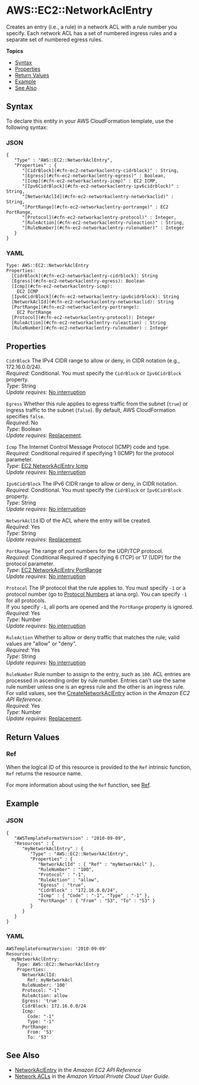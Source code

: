 # AWS::EC2::NetworkAclEntry<a name="aws-resource-ec2-network-acl-entry"></a>

Creates an entry \(i\.e\., a rule\) in a network ACL with a rule number you specify\. Each network ACL has a set of numbered ingress rules and a separate set of numbered egress rules\.

**Topics**
+ [Syntax](#aws-resource-ec2-networkaclentry-syntax)
+ [Properties](#w4ab1c21c10d444b9)
+ [Return Values](#w4ab1c21c10d444c11)
+ [Example](#w4ab1c21c10d444c13)
+ [See Also](#w4ab1c21c10d444c15)

## Syntax<a name="aws-resource-ec2-networkaclentry-syntax"></a>

To declare this entity in your AWS CloudFormation template, use the following syntax:

### JSON<a name="aws-resource-ec2-networkaclentry-syntax.json"></a>

```
{
   "Type" : "AWS::EC2::NetworkAclEntry",
   "Properties" : {
      "[CidrBlock](#cfn-ec2-networkaclentry-cidrblock)" : String,
      "[Egress](#cfn-ec2-networkaclentry-egress)" : Boolean,
      "[Icmp](#cfn-ec2-networkaclentry-icmp)" : EC2 ICMP,
      "[Ipv6CidrBlock](#cfn-ec2-networkaclentry-ipv6cidrblock)" : String, 
      "[NetworkAclId](#cfn-ec2-networkaclentry-networkaclid)" : String,
      "[PortRange](#cfn-ec2-networkaclentry-portrange)" : EC2 PortRange,
      "[Protocol](#cfn-ec2-networkaclentry-protocol)" : Integer,
      "[RuleAction](#cfn-ec2-networkaclentry-ruleaction)" : String,
      "[RuleNumber](#cfn-ec2-networkaclentry-rulenumber)" : Integer
   }
}
```

### YAML<a name="aws-resource-ec2-networkaclentry-syntax.yaml"></a>

```
Type: AWS::EC2::NetworkAclEntry
Properties: 
  [CidrBlock](#cfn-ec2-networkaclentry-cidrblock): String
  [Egress](#cfn-ec2-networkaclentry-egress): Boolean
  [Icmp](#cfn-ec2-networkaclentry-icmp):
    EC2 ICMP
  [Ipv6CidrBlock](#cfn-ec2-networkaclentry-ipv6cidrblock): String 
  [NetworkAclId](#cfn-ec2-networkaclentry-networkaclid): String
  [PortRange](#cfn-ec2-networkaclentry-portrange):
    EC2 PortRange
  [Protocol](#cfn-ec2-networkaclentry-protocol): Integer
  [RuleAction](#cfn-ec2-networkaclentry-ruleaction) : String
  [RuleNumber](#cfn-ec2-networkaclentry-rulenumber) : Integer
```

## Properties<a name="w4ab1c21c10d444b9"></a>

`CidrBlock`  <a name="cfn-ec2-networkaclentry-cidrblock"></a>
The IPv4 CIDR range to allow or deny, in CIDR notation \(e\.g\., 172\.16\.0\.0/24\)\.  
*Required*: Conditional\. You must specify the `CidrBlock` or `Ipv6CidrBlock` property\.  
*Type*: String  
*Update requires*: [No interruption](using-cfn-updating-stacks-update-behaviors.md#update-no-interrupt)

`Egress`  <a name="cfn-ec2-networkaclentry-egress"></a>
Whether this rule applies to egress traffic from the subnet \(`true`\) or ingress traffic to the subnet \(`false`\)\. By default, AWS CloudFormation specifies `false`\.  
*Required*: No  
*Type*: Boolean  
*Update requires*: [Replacement](using-cfn-updating-stacks-update-behaviors.md#update-replacement)\.

`Icmp`  <a name="cfn-ec2-networkaclentry-icmp"></a>
The Internet Control Message Protocol \(ICMP\) code and type\.  
*Required*: Conditional required if specifying 1 \(ICMP\) for the protocol parameter\.  
*Type*: [EC2 NetworkAclEntry Icmp](aws-properties-ec2-networkaclentry-icmp.md)  
*Update requires*: [No interruption](using-cfn-updating-stacks-update-behaviors.md#update-no-interrupt)

`Ipv6CidrBlock`  <a name="cfn-ec2-networkaclentry-ipv6cidrblock"></a>
The IPv6 CIDR range to allow or deny, in CIDR notation\.  
*Required*: Conditional\. You must specify the `CidrBlock` or `Ipv6CidrBlock` property\.  
*Type*: String  
*Update requires*: [No interruption](using-cfn-updating-stacks-update-behaviors.md#update-no-interrupt)

`NetworkAclId`  <a name="cfn-ec2-networkaclentry-networkaclid"></a>
ID of the ACL where the entry will be created\.  
*Required*: Yes  
*Type*: String  
*Update requires*: [Replacement](using-cfn-updating-stacks-update-behaviors.md#update-replacement)\.

`PortRange`  <a name="cfn-ec2-networkaclentry-portrange"></a>
The range of port numbers for the UDP/TCP protocol\.  
*Required*: Conditional Required if specifying 6 \(TCP\) or 17 \(UDP\) for the protocol parameter\.  
*Type*: [EC2 NetworkAclEntry PortRange](aws-properties-ec2-networkaclentry-portrange.md)  
*Update requires*: [No interruption](using-cfn-updating-stacks-update-behaviors.md#update-no-interrupt)

`Protocol`  <a name="cfn-ec2-networkaclentry-protocol"></a>
The IP protocol that the rule applies to\. You must specify `-1` or a protocol number \(go to [Protocol Numbers](http://www.iana.org/assignments/protocol-numbers/protocol-numbers.xhtml) at iana\.org\)\. You can specify `-1` for all protocols\.  
If you specify `-1`, all ports are opened and the `PortRange` property is ignored\.
*Required*: Yes  
*Type*: Number  
*Update requires*: [No interruption](using-cfn-updating-stacks-update-behaviors.md#update-no-interrupt)

`RuleAction`  <a name="cfn-ec2-networkaclentry-ruleaction"></a>
Whether to allow or deny traffic that matches the rule; valid values are "allow" or "deny"\.  
*Required*: Yes  
*Type*: String  
*Update requires*: [No interruption](using-cfn-updating-stacks-update-behaviors.md#update-no-interrupt)

`RuleNumber`  <a name="cfn-ec2-networkaclentry-rulenumber"></a>
Rule number to assign to the entry, such as `100`\. ACL entries are processed in ascending order by rule number\. Entries can't use the same rule number unless one is an egress rule and the other is an ingress rule\. For valid values, see the [CreateNetworkAclEntry](https://docs.aws.amazon.com/AWSEC2/latest/APIReference/API_CreateNetworkAclEntry.html) action in the *Amazon EC2 API Reference*\.  
*Required*: Yes  
*Type*: Number  
*Update requires*: [Replacement](using-cfn-updating-stacks-update-behaviors.md#update-replacement)\.

## Return Values<a name="w4ab1c21c10d444c11"></a>

### Ref<a name="w4ab1c21c10d444c11b2"></a>

When the logical ID of this resource is provided to the `Ref` intrinsic function, `Ref` returns the resource name\.

For more information about using the `Ref` function, see [Ref](intrinsic-function-reference-ref.md)\.

## Example<a name="w4ab1c21c10d444c13"></a>

### JSON<a name="aws-resource-ec2-networkaclentry-example-1.json"></a>

```
{
   "AWSTemplateFormatVersion" : "2010-09-09",
   "Resources" : {
      "myNetworkAclEntry" : {
         "Type" : "AWS::EC2::NetworkAclEntry",
         "Properties" : {
            "NetworkAclId" : { "Ref" : "myNetworkAcl" },
            "RuleNumber" : "100",
            "Protocol" : "-1",
            "RuleAction" : "allow",
            "Egress" : "true",
            "CidrBlock" : "172.16.0.0/24",
            "Icmp" : { "Code" : "-1", "Type" : "-1" },
            "PortRange" : { "From" : "53", "To" : "53" }
         }
      }
   }
}
```

### YAML<a name="aws-resource-ec2-networkaclentry-example-1.yaml"></a>

```
AWSTemplateFormatVersion: '2010-09-09'
Resources:
  myNetworkAclEntry:
    Type: AWS::EC2::NetworkAclEntry
    Properties:
      NetworkAclId:
        Ref: myNetworkAcl
      RuleNumber: '100'
      Protocol: "-1"
      RuleAction: allow
      Egress: 'true'
      CidrBlock: 172.16.0.0/24
      Icmp:
        Code: "-1"
        Type: "-1"
      PortRange:
        From: '53'
        To: '53'
```

## See Also<a name="w4ab1c21c10d444c15"></a>
+ [NetworkAclEntry](http://docs.aws.amazon.com/AWSEC2/latest/APIReference/ApiReference-query-CreateNetworkAclEntry.html) in the *Amazon EC2 API Reference*
+ [Network ACLs](http://docs.aws.amazon.com/AmazonVPC/latest/UserGuide/VPC_ACLs.html) in the *Amazon Virtual Private Cloud User Guide*\.